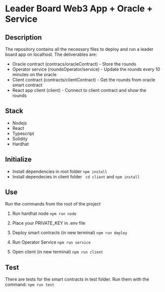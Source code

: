# Leader Board Web3 App + Oracle + Service

## Description
The repository contains all the necessary files to deploy and run a leader board app on localhost.
The deliverables are:
* Oracle contract (contracs/oracleContract) - Store the rounds
* Operator service (roundsOperator/service) - Update the rounds every 10 minutes on the oracle
* Client contract (contracts/clientContract) - Get the rounds from oracle smart contract
* React app client (client) - Connect to client contract and show the rounds

## Stack
* Nodejs
* React
* Typescript
* Solidity
* Hardhat

## Initialize
* Install dependencies in root folder
  ```npm install```
* Install dependecies in client folder
  ``` cd client```
  and 
  ```npm install```
  

## Use
Run the commands from the root of the project
1. Run hardhat node
  ```npm run node```
2. Place your PRIVATE_KEY in .env file

3. Deploy smart contracts (in new terminal)
  ```npm run deploy```
3. Run Operator Service
  ```npm run service```
4. Open client (in new terminal)
  ```npm run client```

## Test
There are tests for the smart contracts in test folder.
Run them with the command: ```npm run test```